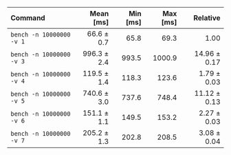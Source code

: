 | Command | Mean [ms] | Min [ms] | Max [ms] | Relative |
|:---|---:|---:|---:|---:|
| `bench -n 10000000 -v 1` | 66.6 ± 0.7 | 65.8 | 69.3 | 1.00 |
| `bench -n 10000000 -v 3` | 996.3 ± 2.4 | 993.5 | 1000.9 | 14.96 ± 0.17 |
| `bench -n 10000000 -v 4` | 119.5 ± 1.4 | 118.3 | 123.6 | 1.79 ± 0.03 |
| `bench -n 10000000 -v 5` | 740.6 ± 3.0 | 737.6 | 748.4 | 11.12 ± 0.13 |
| `bench -n 10000000 -v 6` | 151.1 ± 1.1 | 149.5 | 153.2 | 2.27 ± 0.03 |
| `bench -n 10000000 -v 7` | 205.2 ± 1.3 | 202.8 | 208.5 | 3.08 ± 0.04 |
